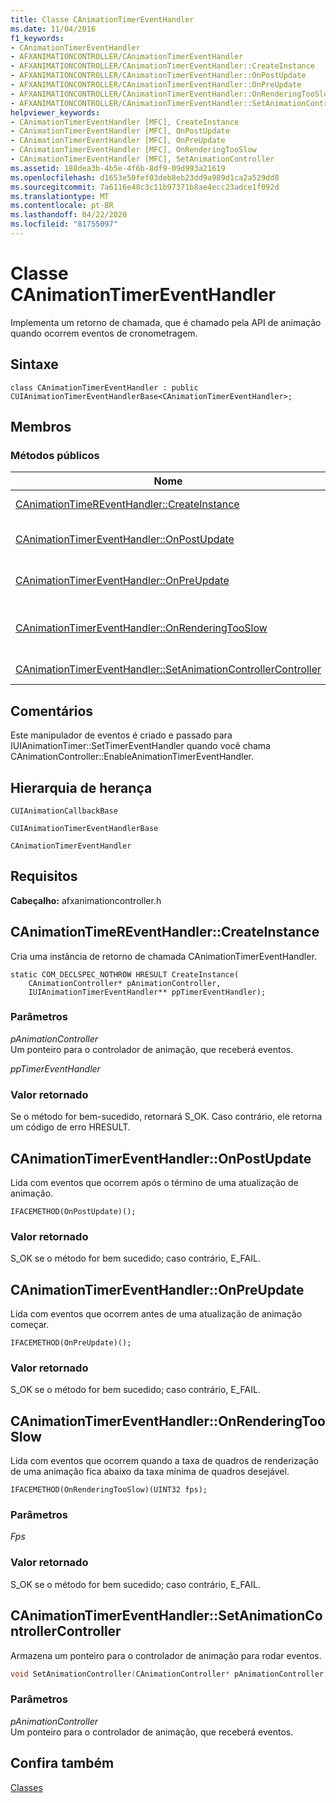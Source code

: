 ```yaml
---
title: Classe CAnimationTimerEventHandler
ms.date: 11/04/2016
f1_keywords:
- CAnimationTimerEventHandler
- AFXANIMATIONCONTROLLER/CAnimationTimerEventHandler
- AFXANIMATIONCONTROLLER/CAnimationTimerEventHandler::CreateInstance
- AFXANIMATIONCONTROLLER/CAnimationTimerEventHandler::OnPostUpdate
- AFXANIMATIONCONTROLLER/CAnimationTimerEventHandler::OnPreUpdate
- AFXANIMATIONCONTROLLER/CAnimationTimerEventHandler::OnRenderingTooSlow
- AFXANIMATIONCONTROLLER/CAnimationTimerEventHandler::SetAnimationController
helpviewer_keywords:
- CAnimationTimerEventHandler [MFC], CreateInstance
- CAnimationTimerEventHandler [MFC], OnPostUpdate
- CAnimationTimerEventHandler [MFC], OnPreUpdate
- CAnimationTimerEventHandler [MFC], OnRenderingTooSlow
- CAnimationTimerEventHandler [MFC], SetAnimationController
ms.assetid: 188dea3b-4b5e-4f6b-8df9-09d993a21619
ms.openlocfilehash: d1653e50fef03deb8eb23dd9a989d1ca2a529dd8
ms.sourcegitcommit: 7a6116e48c3c11b97371b8ae4ecc23adce1f092d
ms.translationtype: MT
ms.contentlocale: pt-BR
ms.lasthandoff: 04/22/2020
ms.locfileid: "81755097"
---
```

# <a name="canimationtimereventhandler-class"></a>Classe CAnimationTimerEventHandler

Implementa um retorno de chamada, que é chamado pela API de animação quando ocorrem eventos de cronometragem.

## <a name="syntax"></a>Sintaxe

```
class CAnimationTimerEventHandler : public CUIAnimationTimerEventHandlerBase<CAnimationTimerEventHandler>;
```

## <a name="members"></a>Membros

### <a name="public-methods"></a>Métodos públicos

|Nome|Descrição|
|----------|-----------------|
|[CAnimationTimeREventHandler::CreateInstance](#createinstance)|Cria uma `CAnimationTimerEventHandler` instância de retorno de chamada.|
|[CAnimationTimerEventHandler::OnPostUpdate](#onpostupdate)|Lida com eventos que ocorrem após o término de uma atualização de animação. (Substitui `CUIAnimationTimerEventHandlerBase::OnPostUpdate`.)|
|[CAnimationTimerEventHandler::OnPreUpdate](#onpreupdate)|Lida com eventos que ocorrem antes de uma atualização de animação começar. (Substitui `CUIAnimationTimerEventHandlerBase::OnPreUpdate`.)|
|[CAnimationTimerEventHandler::OnRenderingTooSlow](#onrenderingtooslow)|Lida com eventos que ocorrem quando a taxa de quadros de renderização de uma animação fica abaixo da taxa mínima de quadros desejável. (Substitui `CUIAnimationTimerEventHandlerBase::OnRenderingTooSlow`.)|
|[CAnimationTimerEventHandler::SetAnimationControllerController](#setanimationcontroller)|Armazena um ponteiro para o controlador de animação para rodar eventos.|

## <a name="remarks"></a>Comentários

Este manipulador de eventos é criado e passado para IUIAnimationTimer::SetTimerEventHandler quando você chama CAnimationController::EnableAnimationTimerEventHandler.

## <a name="inheritance-hierarchy"></a>Hierarquia de herança

`CUIAnimationCallbackBase`

`CUIAnimationTimerEventHandlerBase`

`CAnimationTimerEventHandler`

## <a name="requirements"></a>Requisitos

**Cabeçalho:** afxanimationcontroller.h

## <a name="canimationtimereventhandlercreateinstance"></a><a name="createinstance"></a>CAnimationTimeREventHandler::CreateInstance

Cria uma instância de retorno de chamada CAnimationTimerEventHandler.

```
static COM_DECLSPEC_NOTHROW HRESULT CreateInstance(
    CAnimationController* pAnimationController,
    IUIAnimationTimerEventHandler** ppTimerEventHandler);
```

### <a name="parameters"></a>Parâmetros

*pAnimationController*<br/>
Um ponteiro para o controlador de animação, que receberá eventos.

*ppTimerEventHandler*

### <a name="return-value"></a>Valor retornado

Se o método for bem-sucedido, retornará S_OK. Caso contrário, ele retorna um código de erro HRESULT.

## <a name="canimationtimereventhandleronpostupdate"></a><a name="onpostupdate"></a>CAnimationTimerEventHandler::OnPostUpdate

Lida com eventos que ocorrem após o término de uma atualização de animação.

```
IFACEMETHOD(OnPostUpdate)();
```

### <a name="return-value"></a>Valor retornado

S_OK se o método for bem sucedido; caso contrário, E_FAIL.

## <a name="canimationtimereventhandleronpreupdate"></a><a name="onpreupdate"></a>CAnimationTimerEventHandler::OnPreUpdate

Lida com eventos que ocorrem antes de uma atualização de animação começar.

```
IFACEMETHOD(OnPreUpdate)();
```

### <a name="return-value"></a>Valor retornado

S_OK se o método for bem sucedido; caso contrário, E_FAIL.

## <a name="canimationtimereventhandleronrenderingtooslow"></a><a name="onrenderingtooslow"></a>CAnimationTimerEventHandler::OnRenderingTooSlow

Lida com eventos que ocorrem quando a taxa de quadros de renderização de uma animação fica abaixo da taxa mínima de quadros desejável.

```
IFACEMETHOD(OnRenderingTooSlow)(UINT32 fps);
```

### <a name="parameters"></a>Parâmetros

*Fps*

### <a name="return-value"></a>Valor retornado

S_OK se o método for bem sucedido; caso contrário, E_FAIL.

## <a name="canimationtimereventhandlersetanimationcontroller"></a><a name="setanimationcontroller"></a>CAnimationTimerEventHandler::SetAnimationControllerController

Armazena um ponteiro para o controlador de animação para rodar eventos.

```cpp
void SetAnimationController(CAnimationController* pAnimationController);
```

### <a name="parameters"></a>Parâmetros

*pAnimationController*<br/>
Um ponteiro para o controlador de animação, que receberá eventos.

## <a name="see-also"></a>Confira também

[Classes](../../mfc/reference/mfc-classes.md)
